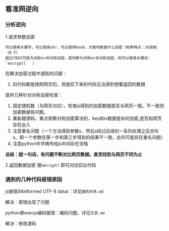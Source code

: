 ﻿## 看准网逆向 

### 分析逆向 
1.请求参数加密
        
    可以使用关键字，可以使用xhr，可以使用hook，大致判断是什么加密（哈希特点：16进制（0-f）
    超过f则只可能为对称or非对称加密，若判断为对称or非对称加密，则可以使用关键词：
    `encrypt(`  ）

在解决加密过程中遇到的问题：

1) 扣代码都是按照网页扣，但是扣下来的代码无法得到想要返回的数据

提供几种针对对称加密检查：

1. 固定随机数（与网页对应），检查js得到的加密数据是否与网页一致。不一致则加密数据有问题。
2. 重新跟源码，重点观察对称加密算法的，key和iv数据是如何加密,是否和网页存在出入
3. 注意重名问题（一个方法得到参数s，然后s经过后续的一系列处理之后也叫s。即一个参数在第一步和第三步得到的结果不一致，此时可能存在重名问题）
4. 注意python中字典传给js中间存在空格

**总结：就一句话，有问题不断对比网页数据。直至找到与网页不同为止**

2.返回数据加密
    搜`decrypt(` 即可对应扣出代码

### 遇到的几种代码报错原因
js报错(Malformed UTF-8 data)：详见`建筑市场.md`

解决：密钥出现了问题

python里execjs编码报错：编码问题，详见`艺恩.md`

解决：修改源码


